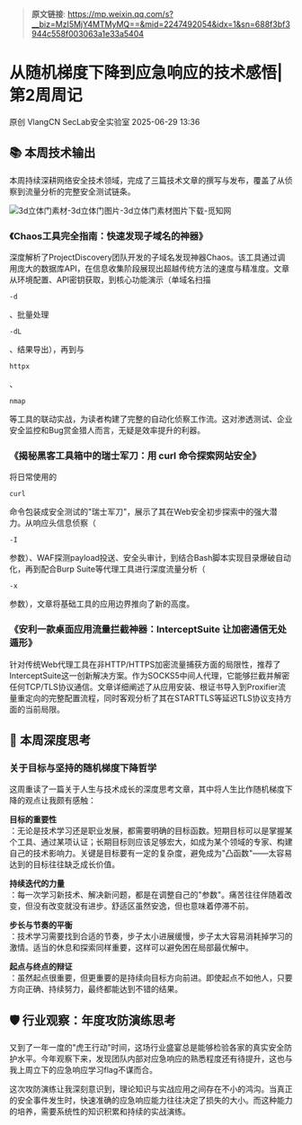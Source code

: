 > **原文链接**: https://mp.weixin.qq.com/s?__biz=MzI5MjY4MTMyMQ==&mid=2247492054&idx=1&sn=688f3bf3944c558f003063a1e33a5404

#  从随机梯度下降到应急响应的技术感悟|第2周周记  
原创 VlangCN  SecLab安全实验室   2025-06-29 13:36  
  
## 📚 本周技术输出  
  
本周持续深耕网络安全技术领域，完成了三篇技术文章的撰写与发布，覆盖了从侦察到流量分析的完整安全测试链条。  
  
![3d立体门素材-3d立体门图片-3d立体门素材图片下载-觅知网](https://mmbiz.qpic.cn/sz_mmbiz_jpg/Bvow4Cv9oZ1PmELSVxlmlsOEian9MV5aMMRiajYrZgDT1kA4CXMunJSmzUWau0C08SCIGOxILYRHqddicV32iaUPpg/640?wx_fmt=other&from=appmsg "")  
### 《Chaos工具完全指南：快速发现子域名的神器》  
  
深度解析了ProjectDiscovery团队开发的子域名发现神器Chaos。该工具通过调用庞大的数据库API，在信息收集阶段展现出超越传统方法的速度与精准度。文章从环境配置、API密钥获取，到核心功能演示（单域名扫描
```
-d
```

  
、批量处理
```
-dL
```

  
、结果导出），再到与
```
httpx
```

  
、
```
nmap
```

  
等工具的联动实战，为读者构建了完整的自动化侦察工作流。这对渗透测试、企业安全监控和Bug赏金猎人而言，无疑是效率提升的利器。  
### 《揭秘黑客工具箱中的瑞士军刀：用 curl 命令探索网站安全》  
  
将日常使用的
```
curl
```

  
命令包装成安全测试的"瑞士军刀"，展示了其在Web安全初步探索中的强大潜力。从响应头信息侦察（
```
-I
```

  
参数）、WAF探测payload投送、安全头审计，到结合Bash脚本实现目录爆破自动化，再到配合Burp Suite等代理工具进行深度流量分析（
```
-x
```

  
参数），文章将基础工具的应用边界推向了新的高度。  
### 《安利一款桌面应用流量拦截神器：InterceptSuite 让加密通信无处遁形》  
  
针对传统Web代理工具在非HTTP/HTTPS加密流量捕获方面的局限性，推荐了InterceptSuite这一创新解决方案。作为SOCKS5中间人代理，它能够拦截并解密任何TCP/TLS协议通信。文章详细阐述了从应用安装、根证书导入到Proxifier流量重定向的完整配置流程，同时客观分析了其在STARTTLS等延迟TLS协议支持方面的当前局限。  
## 💭 本周深度思考  
### 关于目标与坚持的随机梯度下降哲学  
  
这周重读了一篇关于人生与技术成长的深度思考文章，其中将人生比作随机梯度下降的观点让我颇有感触：  
  
**目标的重要性**  
：无论是技术学习还是职业发展，都需要明确的目标函数。短期目标可以是掌握某个工具、通过某项认证；长期目标则应该足够宏大，如成为某个领域的专家、构建自己的技术影响力。关键是目标要有一定的复杂度，避免成为"凸函数"——太容易达到的目标往往缺乏成长价值。  
  
**持续迭代的力量**  
：每一次学习新技术、解决新问题，都是在调整自己的"参数"。痛苦往往伴随着改变，但没有改变就没有进步。舒适区虽然安逸，但也意味着停滞不前。  
  
**步长与节奏的平衡**  
：技术学习需要找到合适的节奏，步子太小进展缓慢，步子太大容易消耗掉学习的激情。适当的休息和探索同样重要，这样可以避免困在局部最优解中。  
  
**起点与终点的辩证**  
：虽然起点很重要，但更重要的是持续向目标方向前进。即使起点不如他人，只要方向正确、持续努力，最终都能达到不错的结果。  
## 🛡️ 行业观察：年度攻防演练思考  
  
又到了一年一度的"虎王行动"时间，这场行业盛宴总是能够检验各家的真实安全防护水平。今年观察下来，发现团队内部对应急响应的熟悉程度还有待提升，这也与我上周立下的应急响应学习flag不谋而合。  
  
这次攻防演练让我深刻意识到，理论知识与实战应用之间存在不小的鸿沟。当真正的安全事件发生时，快速准确的应急响应能力往往决定了损失的大小。而这种能力的培养，需要系统性的知识积累和持续的实战演练。  
  
  
